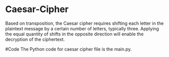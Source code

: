 # Caesar-Cipher
Based on transposition, the Caesar cipher requires shifting each letter in the plaintext message by a certain number of letters, typically three.  Applying the equal quantity of shifts in the opposite direction will enable the decryption of the ciphertext.

#Code
The Python code for caesar cipher file is the main.py.
